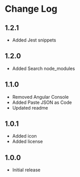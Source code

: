 # Change Log

## 1.2.1

- Added Jest snippets

## 1.2.0

- Added Search node_modules

## 1.1.0

- Removed Angular Console
- Added Paste JSON as Code
- Updated readme

## 1.0.1

- Added icon
- Added license

## 1.0.0

- Initial release
